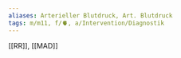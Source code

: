 ```yaml
---
aliases: Arterieller Blutdruck, Art. Blutdruck
tags: m/m11, f/🫀, a/Intervention/Diagnostik
---
```


[[RR]], [[MAD]] 